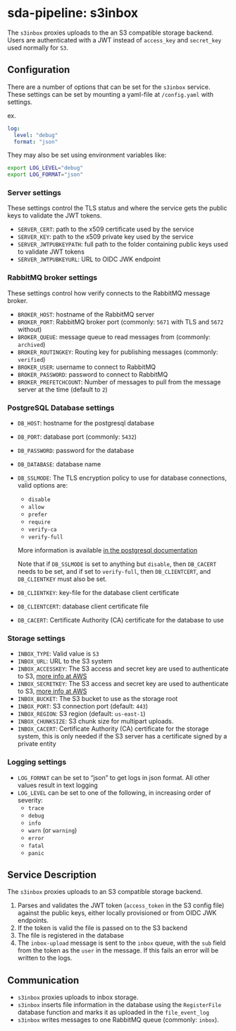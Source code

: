 # sda-pipeline: s3inbox

The `s3inbox` proxies uploads to the an S3 compatible storage backend. Users are authenticated with a JWT instead of `access_key` and `secret_key` used normally for `S3`.

## Configuration

There are a number of options that can be set for the `s3inbox` service.
These settings can be set by mounting a yaml-file at `/config.yaml` with settings.

ex.

```yaml
log:
  level: "debug"
  format: "json"
```

They may also be set using environment variables like:

```bash
export LOG_LEVEL="debug"
export LOG_FORMAT="json"
```

### Server settings

These settings control the TLS status and where the service gets the public keys to validate the JWT tokens.

- `SERVER_CERT`: path to the x509 certificate used by the service
- `SERVER_KEY`: path to the x509 private key used by the service
- `SERVER_JWTPUBKEYPATH`: full path to the folder containing public keys used to validate JWT tokens
- `SERVER_JWTPUBKEYURL`: URL to OIDC JWK endpoint

### RabbitMQ broker settings

These settings control how verify connects to the RabbitMQ message broker.

- `BROKER_HOST`: hostname of the RabbitMQ server
- `BROKER_PORT`: RabbitMQ broker port (commonly: `5671` with TLS and `5672` without)
- `BROKER_QUEUE`: message queue to read messages from (commonly: `archived`)
- `BROKER_ROUTINGKEY`: Routing key for publishing messages (commonly: `verified`)
- `BROKER_USER`: username to connect to RabbitMQ
- `BROKER_PASSWORD`: password to connect to RabbitMQ
- `BROKER_PREFETCHCOUNT`: Number of messages to pull from the message server at the time (default to `2`)

### PostgreSQL Database settings

- `DB_HOST`: hostname for the postgresql database
- `DB_PORT`: database port (commonly: `5432`)
- `DB_PASSWORD`: password for the database
- `DB_DATABASE`: database name
- `DB_SSLMODE`: The TLS encryption policy to use for database connections, valid options are:
  - `disable`
  - `allow`
  - `prefer`
  - `require`
  - `verify-ca`
  - `verify-full`  

  More information is available
  [in the postgresql documentation](https://www.postgresql.org/docs/current/libpq-ssl.html#LIBPQ-SSL-PROTECTION)  

  Note that if `DB_SSLMODE` is set to anything but `disable`, then `DB_CACERT` needs to be set, and if set to `verify-full`, then `DB_CLIENTCERT`, and `DB_CLIENTKEY` must also be set.

- `DB_CLIENTKEY`: key-file for the database client certificate
- `DB_CLIENTCERT`: database client certificate file
- `DB_CACERT`: Certificate Authority (CA) certificate for the database to use

### Storage settings

- `INBOX_TYPE`: Valid value is `S3`
- `INBOX_URL`: URL to the S3 system
- `INBOX_ACCESSKEY`: The S3 access and secret key are used to authenticate to S3,
 [more info at AWS](https://docs.aws.amazon.com/general/latest/gr/aws-sec-cred-types.html#access-keys-and-secret-access-keys)
- `INBOX_SECRETKEY`: The S3 access and secret key are used to authenticate to S3,
 [more info at AWS](https://docs.aws.amazon.com/general/latest/gr/aws-sec-cred-types.html#access-keys-and-secret-access-keys)
- `INBOX_BUCKET`: The S3 bucket to use as the storage root
- `INBOX_PORT`: S3 connection port (default: `443`)
- `INBOX_REGION`: S3 region (default: `us-east-1`)
- `INBOX_CHUNKSIZE`: S3 chunk size for multipart uploads.
- `INBOX_CACERT`: Certificate Authority (CA) certificate for the storage system, this is only needed if the S3 server has a certificate signed by a private entity

### Logging settings

- `LOG_FORMAT` can be set to “json” to get logs in json format. All other values result in text logging
- `LOG_LEVEL` can be set to one of the following, in increasing order of severity:
  - `trace`
  - `debug`
  - `info`
  - `warn` (or `warning`)
  - `error`
  - `fatal`
  - `panic`

## Service Description

The `s3inbox` proxies uploads to an S3 compatible storage backend.

1. Parses and validates the JWT token (`access_token` in the S3 config file) against the public keys, either locally provisioned or from OIDC JWK endpoints.
2. If the token is valid the file is passed on to the S3 backend
3. The file is registered in the database
4. The `inbox-upload` message is sent to the `inbox` queue, with the `sub` field from the token as the `user` in the message. If this fails an error will be written to the logs.

## Communication

- `s3inbox` proxies uploads to inbox storage.
- `s3inbox` inserts file information in the database using the `RegisterFile` database function and marks it as uploaded in the `file_event_log`
- `s3inbox` writes messages to one RabbitMQ queue (commonly: `inbox`).
